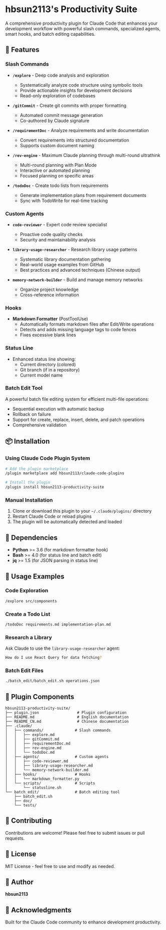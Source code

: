 # hbsun2113's Productivity Suite

A comprehensive productivity plugin for Claude Code that enhances your development workflow with powerful slash commands, specialized agents, smart hooks, and batch editing capabilities.

## 🚀 Features

### Slash Commands

- **`/explore`** - Deep code analysis and exploration
  - Systematically analyze code structure using symbolic tools
  - Provide actionable insights for development decisions
  - Read-only exploration of codebases

- **`/gitCommit`** - Create git commits with proper formatting
  - Automated commit message generation
  - Co-authored by Claude signature

- **`/requirementDoc`** - Analyze requirements and write documentation
  - Convert requirements into structured documentation
  - Supports custom document naming

- **`/rev-engine`** - Maximum Claude planning through multi-round ultrathink
  - Multi-round planning with Plan Mode
  - Interactive or automated planning
  - Focused planning on specific areas

- **`/todoDoc`** - Create todo lists from requirements
  - Generate implementation plans from requirement documents
  - Sync with TodoWrite for real-time tracking

### Custom Agents

- **`code-reviewer`** - Expert code review specialist
  - Proactive code quality checks
  - Security and maintainability analysis

- **`library-usage-researcher`** - Research library usage patterns
  - Systematic library documentation gathering
  - Real-world usage examples from GitHub
  - Best practices and advanced techniques (Chinese output)

- **`memory-network-builder`** - Build and manage memory networks
  - Organize project knowledge
  - Cross-reference information

### Hooks

- **Markdown Formatter** (PostToolUse)
  - Automatically formats markdown files after Edit/Write operations
  - Detects and adds missing language tags to code fences
  - Fixes excessive blank lines

### Status Line

- Enhanced status line showing:
  - Current directory (colored)
  - Git branch (if in a repository)
  - Current model name

### Batch Edit Tool

A powerful batch file editing system for efficient multi-file operations:
- Sequential execution with automatic backup
- Rollback on failure
- Support for create, replace, insert, delete, and patch operations
- Comprehensive validation

## 📦 Installation

### Using Claude Code Plugin System

```bash
# Add the plugin marketplace
/plugin marketplace add hbsun2113/claude-code-plugins

# Install the plugin
/plugin install hbsun2113-productivity-suite
```

### Manual Installation

1. Clone or download this plugin to your `~/.claude/plugins/` directory
2. Restart Claude Code or reload plugins
3. The plugin will be automatically detected and loaded

## 🔧 Dependencies

- **Python** >= 3.6 (for markdown formatter hook)
- **Bash** >= 4.0 (for status line and batch edit)
- **jq** >= 1.5 (for JSON parsing in status line)

## 📖 Usage Examples

### Code Exploration
```bash
/explore src/components
```

### Create a Todo List
```bash
/todoDoc requirements.md implementation-plan.md
```

### Research a Library
Ask Claude to use the `library-usage-researcher` agent:
```bash
How do I use React Query for data fetching?
```

### Batch Edit Files
```bash
./batch_edit/batch_edit.sh operations.json
```

## 🎯 Plugin Components

```text
hbsun2113-productivity-suite/
├── plugin.json                 # Plugin configuration
├── README.md                   # English documentation
├── README_CN.md                # Chinese documentation
├── .claude/
│   ├── commands/              # Slash commands
│   │   ├── explore.md
│   │   ├── gitCommit.md
│   │   ├── requirementDoc.md
│   │   ├── rev-engine.md
│   │   └── todoDoc.md
│   ├── agents/                # Custom agents
│   │   ├── code-reviewer.md
│   │   ├── library-usage-researcher.md
│   │   └── memory-network-builder.md
│   ├── hooks/                 # Hooks
│   │   └── markdown_formatter.py
│   └── scripts/               # Scripts
│       └── statusline.sh
└── batch_edit/                # Batch editing tool
    ├── batch_edit.sh
    ├── doc/
    └── tests/
```

## 🤝 Contributing

Contributions are welcome! Please feel free to submit issues or pull requests.

## 📄 License

MIT License - feel free to use and modify as needed.

## 👤 Author

**hbsun2113**

## 🙏 Acknowledgments

Built for the Claude Code community to enhance development productivity.

